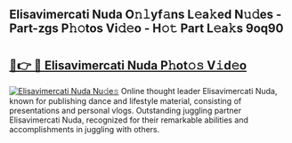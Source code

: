 ## Elisavimercati Nuda O𝚗𝚕yf𝚊ns L𝚎a𝚔ed N𝚞𝚍es - Part-zgs P𝚑𝚘tos Vi𝚍𝚎o - H𝚘𝚝 Part L𝚎a𝚔s 9oq90

# <h2><a href="http://kf0xgq.oniu.top/?m=Elisavimercati+Nuda">🔗👉 🔴 Elisavimercati Nuda P𝚑ot𝚘𝚜 V𝚒d𝚎o</a></h2>

[![Elisavimercati Nuda Nu𝚍e𝚜](https://i.imgur.com/0qMVB7G.gif)](http://kf0xgq.oniu.top/?m=Elisavimercati+Nuda)
Online thought leader Elisavimercati Nuda, known for publishing dance and lifestyle material, consisting of presentations and personal vlogs. Outstanding juggling partner Elisavimercati Nuda, recognized for their remarkable abilities and accomplishments in juggling with others.  
